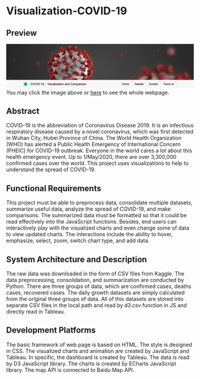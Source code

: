 # Visualization-COVID-19
## Preview
<a href="https://gh920.github.io/Visualization-COVID-19/"><img src="images/preview.png"></a>
You may click the image above or <a href="https://gh920.github.io/Visualization-COVID-19/">here</a> to see the whole webpage.
## Abstract
COVID-19 is the abbreviation of Coronavirus Disease 2019. It is an infectious respiratory disease caused by a novel coronavirus, which was first detected in Wuhan City, Hubei Province of China. The World Health Organization (WHO) has alerted a Public Health Emergency of International Concern (PHEIC) for COVID-19 outbreak. Everyone in the world cares a lot about this health emergency event. Up to 1/May/2020, there are over 3,300,000 confirmed cases over the world. This project uses visualizations to help to understand the spread of COVID-19.

## Functional Requirements
This project must be able to preprocess data, consolidate multiple datasets, summarize useful data, analyze the spread of COVID-19, and make comparisons. The summarized data must be formatted so that it could be read effectively into the JavaScript functions. Besides, end users can interactively play with the visualized charts and even change some of data to view updated charts. The interactions include the ability to hover, emphasize, select, zoom, switch chart type, and add data.

## System Architecture and Description
The raw data was downloaded in the form of CSV files from Kaggle. The data preprocessing, consolidation, and summarization are conducted by Python. There are three groups of data, which are confirmed cases, deaths cases, recovered cases. The daily growth datasets are simply calculated from the original three groups of data. All of this datasets are stored into separate CSV files in the local path and read by d3.csv function in JS and directly read in Tableau.

## Development Platforms
The basic framework of web page is based on HTML. The style is designed in CSS. The visualized charts and animation are created by JavaScript and Tableau. In specific, the dashboard is created by Tableau. The data is read by D3 JavaScript library. The charts is created by ECharts JavaScript library. The map API is connected to Baidu Map API.
